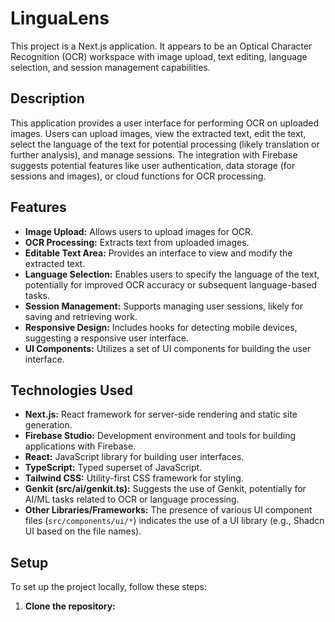 # LinguaLens

This project is a Next.js application. It appears to be an Optical Character Recognition (OCR) workspace with image upload, text editing, language selection, and session management capabilities.

## Description

This application provides a user interface for performing OCR on uploaded images. Users can upload images, view the extracted text, edit the text, select the language of the text for potential processing (likely translation or further analysis), and manage sessions. The integration with Firebase suggests potential features like user authentication, data storage (for sessions and images), or cloud functions for OCR processing.

## Features

*   **Image Upload:** Allows users to upload images for OCR.
*   **OCR Processing:** Extracts text from uploaded images.
*   **Editable Text Area:** Provides an interface to view and modify the extracted text.
*   **Language Selection:** Enables users to specify the language of the text, potentially for improved OCR accuracy or subsequent language-based tasks.
*   **Session Management:** Supports managing user sessions, likely for saving and retrieving work.
*   **Responsive Design:** Includes hooks for detecting mobile devices, suggesting a responsive user interface.
*   **UI Components:** Utilizes a set of UI components for building the user interface.

## Technologies Used

*   **Next.js:** React framework for server-side rendering and static site generation.
*   **Firebase Studio:** Development environment and tools for building applications with Firebase.
*   **React:** JavaScript library for building user interfaces.
*   **TypeScript:** Typed superset of JavaScript.
*   **Tailwind CSS:** Utility-first CSS framework for styling.
*   **Genkit (src/ai/genkit.ts):** Suggests the use of Genkit, potentially for AI/ML tasks related to OCR or language processing.
*   **Other Libraries/Frameworks:** The presence of various UI component files (`src/components/ui/*`) indicates the use of a UI library (e.g., Shadcn UI based on the file names).

## Setup

To set up the project locally, follow these steps:

1.  **Clone the repository:**

